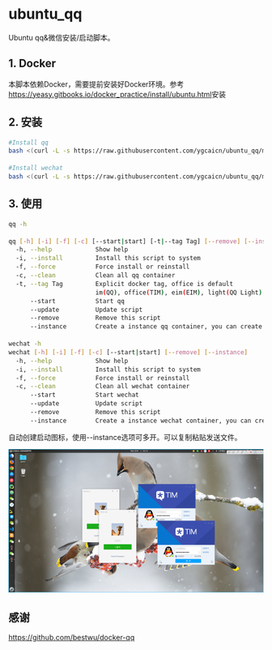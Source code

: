 # ubuntu_qq

Ubuntu qq&微信安装/启动脚本。

## 1. Docker

本脚本依赖Docker，需要提前安装好Docker环境。参考<https://yeasy.gitbooks.io/docker_practice/install/ubuntu.html>安装

## 2. 安装

```sh
#Install qq
bash <(curl -L -s https://raw.githubusercontent.com/ygcaicn/ubuntu_qq/master/qq.sh)

#Install wechat
bash <(curl -L -s https://raw.githubusercontent.com/ygcaicn/ubuntu_qq/master/wechat.sh)
```

## 3. 使用

```sh
qq -h

qq [-h] [-i] [-f] [-c] [--start|start] [-t|--tag Tag] [--remove] [--instance]
  -h, --help            Show help
  -i, --install         Install this script to system
  -f, --force           Force install or reinstall
  -c, --clean           Clean all qq container
  -t, --tag Tag         Explicit docker tag, office is default
                        im(QQ), office(TIM), eim(EIM), light(QQ Light)
      --start           Start qq
      --update          Update script
      --remove          Remove this script
      --instance        Create a instance qq container, you can create more then one using this option

wechat -h
wechat [-h] [-i] [-f] [-c] [--start|start] [--remove] [--instance]
  -h, --help            Show help
  -i, --install         Install this script to system
  -f, --force           Force install or reinstall
  -c, --clean           Clean all wechat container
      --start           Start wechat
      --update          Update script
      --remove          Remove this script
      --instance        Create a instance wechat container, you can create more than one using this option
```

自动创建启动图标，使用--instance选项可多开。可以复制粘贴发送文件。

![show](./show.png)

## 感谢

<https://github.com/bestwu/docker-qq>
